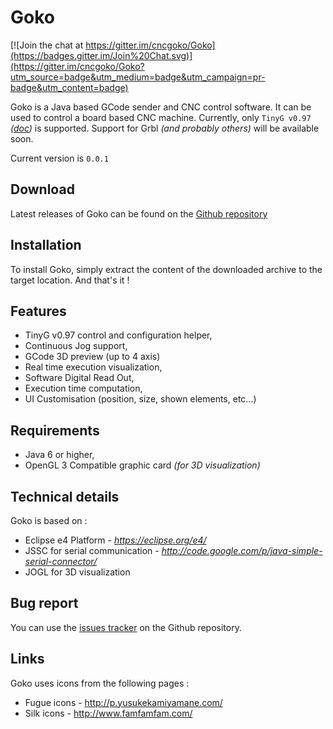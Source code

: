 # Goko

[![Join the chat at https://gitter.im/cncgoko/Goko](https://badges.gitter.im/Join%20Chat.svg)](https://gitter.im/cncgoko/Goko?utm_source=badge&utm_medium=badge&utm_campaign=pr-badge&utm_content=badge)

Goko is a Java based GCode sender and CNC control software. It can be used to control a board based CNC machine. Currently, only ```TinyG v0.97``` *([doc](https://github.com/synthetos/TinyG/wiki))* is supported.
Support for Grbl _(and probably others)_ will be available soon.

Current version is ```0.0.1```

Download
--------
Latest releases of Goko can be found on the [Github repository](https://github.com/cncgoko/Goko/releases) 

Installation
------------
To install Goko, simply extract the content of the downloaded archive to the target location. And that's it !

Features
--------
- TinyG v0.97 control and configuration helper,
- Continuous Jog support,
- GCode 3D preview (up to 4 axis)
- Real time execution visualization,
- Software Digital Read Out,
- Execution time computation,
- UI Customisation (position, size, shown elements, etc...) 

Requirements
------------
- Java 6 or higher,
- OpenGL 3 Compatible graphic card *(for 3D visualization)*
 
Technical details
-----------------
Goko is based on :
- Eclipse e4 Platform - *https://eclipse.org/e4/*
- JSSC for serial communication - *http://code.google.com/p/java-simple-serial-connector/*
- JOGL for 3D visualization

Bug report
----------
You can use the [issues tracker](https://github.com/cncgoko/Goko/issues) on the Github repository.  

Links
-----
Goko uses icons from the following pages :
- Fugue icons  - http://p.yusukekamiyamane.com/
- Silk icons - http://www.famfamfam.com/

